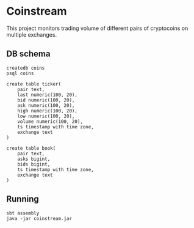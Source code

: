 # Coinstream

This project monitors trading volume of different pairs of cryptocoins on multiple exchanges.

## DB schema

```
createdb coins
psql coins

create table ticker(
    pair text,
    last numeric(100, 20),
    bid numeric(100, 20),
    ask numeric(100, 20),
    high numeric(100, 20),
    low numeric(100, 20),
    volume numeric(100, 20),
    ts timestamp with time zone,
    exchange text
)

create table book(
    pair text,
    asks bigint,
    bids bigint,
    ts timestamp with time zone,
    exchange text
)
```

## Running

```
sbt assembly
java -jar coinstream.jar
```
